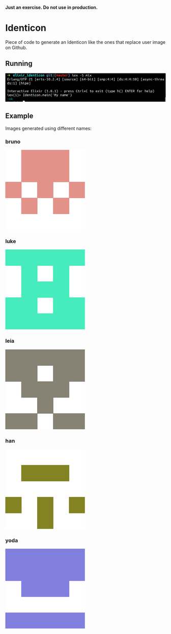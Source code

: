 **Just an exercise. Do not use in production.**

# Identicon

Piece of code to generate an Identicon like the ones that replace user image on Github.

## Running
![console](console.png)

## Example
Images generated using different names:

### bruno

![bruno](bruno.png)

### luke

![luke](luke.png)

### leia

![leia](leia.png)

### han

![han](han.png)

### yoda

![yoda](yoda.png)

